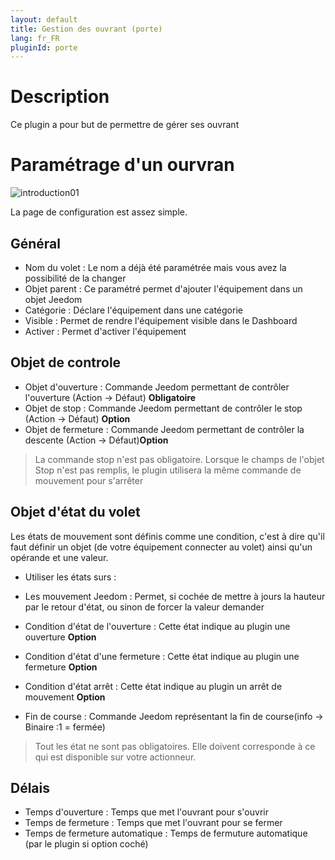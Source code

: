 ```yaml
---
layout: default
title: Gestion des ouvrant (porte)
lang: fr_FR
pluginId: porte
---
```


Description
===
Ce plugin a pour but de permettre de gérer ses ouvrant 

Paramétrage d'un ourvran
===

![introduction01](../images/Configuration.jpg)

La page de configuration est assez simple.

Général
---

* Nom du volet : Le nom a déjà été paramétrée mais vous avez la possibilité de la changer
* Objet parent : Ce paramétré permet d'ajouter l'équipement dans un objet Jeedom
* Catégorie : Déclare l'équipement dans une catégorie
* Visible : Permet de rendre l'équipement visible dans le Dashboard
* Activer : Permet d'activer l'équipement

Objet de controle
---

* Objet d'ouverture : Commande Jeedom permettant de contrôler l'ouverture (Action -> Défaut) **Obligatoire**
* Objet de stop  : Commande Jeedom permettant de contrôler le stop (Action -> Défaut) **Option**
* Objet de fermeture : Commande Jeedom permettant de contrôler la descente (Action -> Défaut)**Option**

> La commande stop n'est pas obligatoire.
Lorsque le champs de l'objet Stop n'est pas remplis, le plugin utilisera la même commande de mouvement pour s'arrêter 

Objet d'état du volet
---

Les états de mouvement sont définis comme une condition, c'est à dire qu'il faut définir un objet (de votre équipement connecter au volet) ainsi qu'un opérande et une valeur.
* Utiliser les états surs :
 * Les mouvement Jeedom : Permet, si cochée de mettre à jours la hauteur par le retour d'état, ou sinon de forcer la valeur demander

* Condition d'état de l'ouverture : Cette état indique au plugin une ouverture **Option**
* Condition d'état d'une fermeture  : Cette état indique au plugin une fermeture **Option**
* Condition d'état arrêt  : Cette état indique au plugin un arrêt de mouvement **Option**

* Fin de course  :  Commande Jeedom représentant la fin de course(info -> Binaire :1 = fermée)

> Tout les état ne sont pas obligatoires. 
Elle doivent corresponde à ce qui est disponible sur votre actionneur. 

Délais
---

* Temps d'ouverture : Temps que met l'ouvrant pour s'ouvrir
* Temps de fermeture : Temps  que met l'ouvrant pour se fermer
* Temps de fermeture automatique : Temps de fermuture automatique (par le plugin si option coché)

